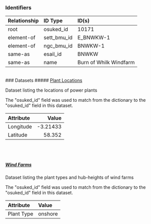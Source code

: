 ### Identifiers

| Relationship   | ID Type     | ID(s)                  |
|:---------------|:------------|:-----------------------|
| root           | osuked_id   | 10171                  |
| element-of     | sett_bmu_id | E_BNWKW-1              |
| element-of     | ngc_bmu_id  | BNWKW-1                |
| same-as        | esail_id    | BNWKW                  |
| same-as        | name        | Burn of Whilk Windfarm |

<br>
### Datasets
##### <a href="https://raw.githubusercontent.com/OSUKED/Dictionary-Datasets/main/datasets/plant-locations/datapackage.json">Plant Locations</a>

Dataset listing the locations of power plants

The "osuked_id" field was used to match from the dictionary to the "osuked_id" field in this dataset.

| Attribute   |    Value |
|:------------|---------:|
| Longitude   | -3.21433 |
| Latitude    | 58.352   |

<br><br>
##### <a href="https://raw.githubusercontent.com/OSUKED/Dictionary-Datasets/main/datasets/wind-farms/datapackage.json">Wind Farms</a>

Dataset listing the plant types and hub-heights of wind farms

The "osuked_id" field was used to match from the dictionary to the "osuked_id" field in this dataset.

| Attribute   | Value   |
|:------------|:--------|
| Plant Type  | onshore |
